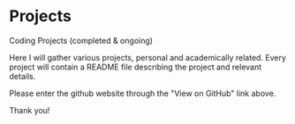 # Projects
Coding Projects (completed &amp; ongoing) 

Here I will gather various projects, personal and academically related.
Every project will contain a README file describing the project and relevant details.

Please enter the github website through the "View on GitHub" link above.

Thank you!

